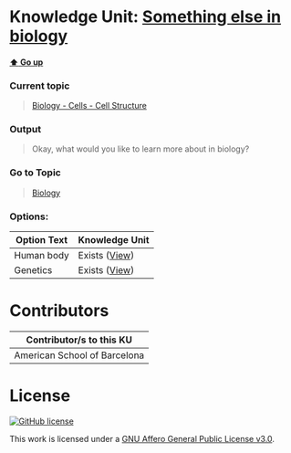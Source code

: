 # Knowledge Unit: [Something else in biology](../../knowledge_units/biology-cells-cell-structure/something-else-in-biology.md)

#### [:arrow_up: Go up](../../topics/biology-cells-cell-structure.md)
### Current topic
> [Biology - Cells - Cell Structure](../../topics/biology-cells-cell-structure.md)
### Output
> Okay, what would you like to learn more about in biology?
### Go to Topic
> [Biology](../../topics/biology.md)

### Options: 

| Option Text | Knowledge Unit |
| - | - |  
| Human body  |  Exists ([View](../../knowledge_units/biology/human-body.md))  |  
| Genetics  |  Exists ([View](../../knowledge_units/biology/genetics.md))  | 

# Contributors

| Contributor/s to this KU |
| - | 
| American School of Barcelona |

# License
[![GitHub license](https://img.shields.io/github/license/inbrainz/cerebro)](https://github.com/inbrainz/cerebro/blob/master/LICENSE)

This work is licensed under a [GNU Affero General Public License v3.0](https://www.gnu.org/licenses/agpl-3.0.txt).